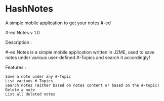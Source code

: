 HashNotes
=========

A simple mobile application to get your notes #-ed

 #-ed Notes
 v 1.0

Description :

  #-ed Notes is a simple mobile application written in J2ME, used to save notes under various user-defined #-Topics and search it accordingly!

Features :

	Save a note under any #-Topic
	List various #-Topics
	Search notes (either based on notes content or based on the #-topic)
	Delete a note
	List all deleted notes
